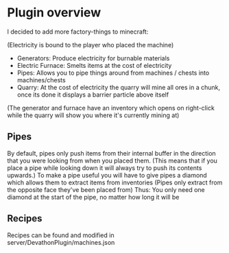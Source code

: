 # Plugin overview

I decided to add more factory-things to minecraft:

(Electricity is bound to the player who placed the machine)

- Generators: Produce electricity for burnable materials
- Electric Furnace: Smelts items at the cost of electricity
- Pipes: Allows you to pipe things around from machines / chests into machines/chests
- Quarry: At the cost of electricity the quarry will mine all ores in a chunk, once its done it displays a barrier particle above itself

(The generator and furnace have an inventory which opens on right-click while the quarry will show you where it's currently mining at)

## Pipes

By default, pipes only push items from their internal buffer in the direction that you were looking from when you placed them.
(This means that if you place a pipe while looking down it will always try to push its contents upwards.)
To make a pipe useful you will have to give pipes a diamond which allows them to extract items from inventories
(Pipes only extract from the opposite face they've been placed from)
Thus: You only need one diamond at the start of the pipe, no matter how long it will be

## Recipes

Recipes can be found and modified in server/DevathonPlugin/machines.json